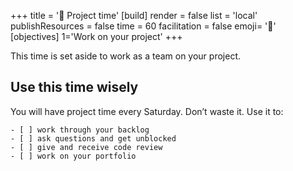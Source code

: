 +++
title = '🧩 Project time'
[build]
    render = false
    list = 'local'
    publishResources = false
time = 60
facilitation = false
emoji= '🧩'
[objectives]
    1='Work on your project'
+++

This time is set aside to work as a team on your project.

## Use this time wisely

You will have project time every Saturday. Don’t waste it. Use it to:

```objectives
- [ ] work through your backlog
- [ ] ask questions and get unblocked
- [ ] give and receive code review
- [ ] work on your portfolio
```
